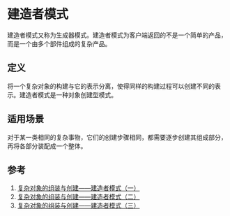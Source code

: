 # 建造者模式

建造者模式又称为生成器模式。建造者模式为客户端返回的不是一个简单的产品，而是一个由多个部件组成的复杂产品。

## 定义

将一个复杂对象的构建与它的表示分离，使得同样的构建过程可以创建不同的表示。建造者模式是一种对象创建型模式。

## 适用场景

对于某一类相同的复杂事物，它们的创建步骤相同，都需要逐步创建其组成部分，再将各部分装配成一个整体。

## 参考

1. [复杂对象的组装与创建——建造者模式（一）](https://blog.csdn.net/lovelion/article/details/7426015)
2. [复杂对象的组装与创建——建造者模式（二）](https://blog.csdn.net/lovelion/article/details/7426323)
3. [复杂对象的组装与创建——建造者模式（三）](https://blog.csdn.net/lovelion/article/details/7426855)

